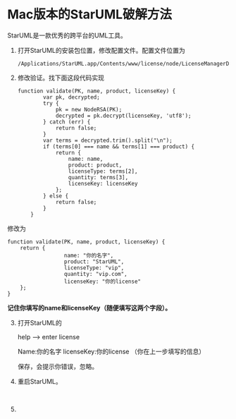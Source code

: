 # Mac版本的StarUML破解方法

StarUML是一款优秀的跨平台的UML工具。

1. 打开StarUML的安装包位置，修改配置文件。配置文件位置为

   ```
   /Applications/StarUML.app/Contents/www/license/node/LicenseManagerDomain.js
   ```



2. 修改验证。找下面这段代码实现

   ```
   function validate(PK, name, product, licenseKey) {
           var pk, decrypted;
           try {
               pk = new NodeRSA(PK);
               decrypted = pk.decrypt(licenseKey, 'utf8');
           } catch (err) {
               return false;
           }
           var terms = decrypted.trim().split("\n");
           if (terms[0] === name && terms[1] === product) {
               return {
                   name: name,
                   product: product,
                   licenseType: terms[2],
                   quantity: terms[3],
                   licenseKey: licenseKey
               };
           } else {
               return false;
           }
       }
   ```

修改为

```
function validate(PK, name, product, licenseKey) {
	return {
                  name: "你的名字", 
                  product: "StarUML",
                  licenseType: "vip",
                  quantity: "vip.com",
                  licenseKey: "你的license"
    };
}
```

**记住你填写的name和licenseKey（随便填写这两个字段）。**

3. 打开StarUML的

   help  —> enter license

   Name:你的名字
   licenseKey:你的license （你在上一步填写的信息）

   保存，会提示你错误，忽略。

4. 重启StarUML。

   ​

5. 